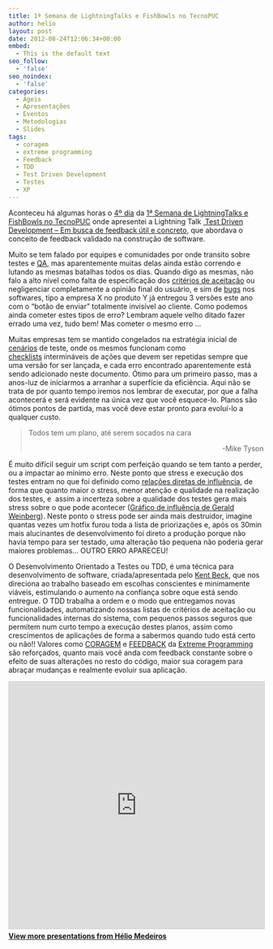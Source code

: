 ```yaml
---
title: 1ª Semana de LightningTalks e FishBowls no TecnoPUC
author: helio
layout: post
date: 2012-08-24T12:06:34+00:00
embed:
  - This is the default text
seo_follow:
  - 'false'
seo_noindex:
  - 'false'
categories:
  - Ageis
  - Apresentações
  - Eventos
  - Metodologias
  - Slides
tags:
  - coragem
  - extreme programming
  - Feedback
  - TDD
  - Test Driven Development
  - Testes
  - XP
---
```

Aconteceu há algumas horas o [4º dia][1] da [1ª Semana de LightningTalks e FishBowls no TecnoPUC][2] onde apresentei a Lightning Talk [ Test Driven Development &#8211; Em busca de feedback útil e concreto][3], que abordava o conceito de feedback validado na construção de software.

Muito se tem falado por equipes e comunidades por onde transito sobre testes e [QA][4], mas aparentemente muitas delas ainda estão correndo e lutando as mesmas batalhas todos os dias. Quando digo as mesmas, não falo a alto nível como falta de especificação dos [critérios de aceitação][5] ou negligenciar completamente a opinião final do usuário, e sim de [bugs][6] nos softwares, tipo a empresa X no produto Y já entregou 3 versões este ano com o &#8220;botão de enviar&#8221; totalmente invisível ao cliente. Como podemos ainda cometer estes tipos de erro? Lembram aquele velho ditado fazer errado uma vez, tudo bem! Mas cometer o mesmo erro &#8230;

Muitas empresas tem se mantido congelados na estratégia inicial de [cenários][7] de teste, onde os mesmos funcionam como [checklists][8] intermináveis de ações que devem ser repetidas sempre que uma versão for ser lançada, e cada erro encontrado aparentemente está sendo adicionado neste documento. Ótimo para um primeiro passo, mas a anos-luz de iniciarmos a arranhar a superfície da eficiência. Aqui não se trata de por quanto tempo iremos nos lembrar de executar, por que a falha acontecerá e será evidente na única vez que você esquece-lo. Planos são ótimos pontos de partida, mas você deve estar pronto para evoluí-lo a qualquer custo.

> Todos tem um plano, até serem socados na cara
> 
> <p style="text-align: right">
>   -Mike Tyson
> </p>

É muito difícil seguir um script com perfeição quando se tem tanto a perder, ou a impactar ao mínimo erro. Neste ponto que stress e execução dos testes entram no que foi definido como [relações diretas de influência][9], de forma que quanto maior o stress, menor atenção e qualidade na realização dos testes, e  assim a incerteza sobre a qualidade dos testes gera mais stress sobre o que pode acontecer ([Gráfico de influência de Gerald Weinberg][10]). Neste ponto o stress pode ser ainda mais destruidor, imagine quantas vezes um hotfix furou toda a lista de priorizações e, após os 30min mais alucinantes de desenvolvimento foi direto a produção porque não havia tempo para ser testado, uma alteração tão pequena não poderia gerar maiores problemas&#8230; OUTRO ERRO APARECEU!

O Desenvolvimento Orientado a Testes ou TDD, é uma técnica para desenvolvimento de software, criada/apresentada pelo [Kent Beck][11], que nos direciona ao trabalho baseado em escolhas conscientes e minimamente viáveis, estimulando o aumento na confiança sobre oque está sendo entregue. O TDD trabalha a ordem e o modo que entregamos novas funcionalidades, automatizando nossas listas de critérios de aceitação ou funcionalidades internas do sistema, com pequenos passos seguros que permitem num curto tempo a execução destes planos, assim como crescimentos de aplicações de forma a sabermos quando tudo está certo ou não!! Valores como [CORAGEM][12] e [FEEDBACK][13] da [Extreme Programming][14] são reforçados, quanto mais você anda com feedback constante sobre o efeito de suas alterações no resto do código, maior sua coragem para abraçar mudanças e realmente evoluir sua aplicação.

<p style="text-align: center">
  <div style="margin-bottom: 20px;">
<iframe src="https://www.slideshare.net/slideshow/embed_code/key/ePHVpNd1rPPUEh" width="597" height="486" frameborder="0" marginwidth="0" marginheight="0" scrolling="no" style="border:1px solid #CCC; border-width:1px; margin-bottom:5px; max-width: 100%;" allowfullscreen></iframe>
</iframe>
<div style="margin-bottom:5px">
    <strong><a href="//www.slideshare.net/heliomedeiros" target="_blank">View more presentations from Hélio Medeiros</a></strong>
</div>
</div>
</p>

 [1]: http://jorgekotickaudy.wordpress.com/2012/08/23/2308-4o-dia-semana/ "4º dia"
 [2]: http://jorgekotickaudy.wordpress.com/2012/08/14/1a-semana-de-lightningtalks-e-fishbowls-no-tecnopuc/ "1ª Semana de Lightining talks e Fishbowls no Tecnopuc"
 [3]: /apresentacoes/ "Apresentações"
 [4]: http://pt.wikipedia.org/wiki/Garantia_da_qualidade "Quality Assurance"
 [5]: http://blog.scrumhalf.com.br/2011/10/criterios-de-aceitacao-das-user-stories/ "Critérios de Aceitação"
 [6]: http://pt.wikipedia.org/wiki/Bug "Bug"
 [7]: http://pt.wikipedia.org/wiki/Cen%C3%A1rio_(software) "Cenários de Teste"
 [8]: http://en.wikipedia.org/wiki/Checklist "checklist"
 [9]: http://my.safaribooksonline.com/book/software-engineering-and-development/software-testing/0321146530/patterns-for-test-driven-development/app01 "Influence diagram"
 [10]: http://my.safaribooksonline.com/book/software-engineering-and-development/software-testing/0321146530/patterns-for-test-driven-development/app01 "Gerald Weinberg - Influence Graph"
 [11]: http://en.wikipedia.org/wiki/Kent_Beck "Kent Beck"
 [12]: http://improveit.com.br/xp/valores/coragem "Valores XP - Coragem"
 [13]: http://improveit.com.br/xp/valores/feedback "Valores XP - Feedback"
 [14]: http://pt.wikipedia.org/wiki/Programa%C3%A7%C3%A3o_extrema "Programação Extrema"